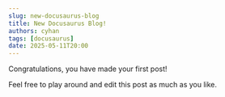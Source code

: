 ```yaml
---
slug: new-docusaurus-blog
title: New Docusaurus Blog!
authors: cyhan
tags: [docusaurus]
date: 2025-05-11T20:00
---
```


Congratulations, you have made your first post!

Feel free to play around and edit this post as much as you like.

<!-- truncate -->
